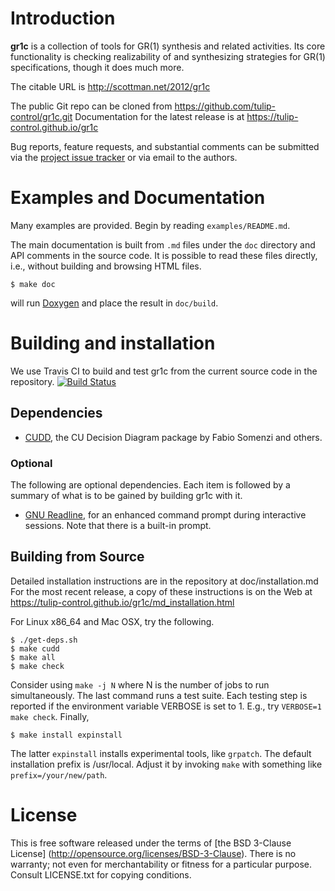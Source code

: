 Introduction
============

**gr1c** is a collection of tools for GR(1) synthesis and related activities.
Its core functionality is checking realizability of and synthesizing strategies
for GR(1) specifications, though it does much more.

The citable URL is http://scottman.net/2012/gr1c

The public Git repo can be cloned from https://github.com/tulip-control/gr1c.git
Documentation for the latest release is at https://tulip-control.github.io/gr1c

Bug reports, feature requests, and substantial comments can be submitted via the
[project issue tracker](https://github.com/tulip-control/gr1c/issues) or via
email to the authors.


Examples and Documentation
==========================

Many examples are provided.  Begin by reading `examples/README.md`.

The main documentation is built from `.md` files under the `doc` directory and
API comments in the source code. It is possible to read these files directly,
i.e., without building and browsing HTML files.

    $ make doc

will run [Doxygen](http://www.doxygen.org) and place the result in `doc/build`.


Building and installation
=========================

We use Travis CI to build and test gr1c from the current source code in the
repository. [![Build Status](https://travis-ci.org/tulip-control/gr1c.svg?branch=master)](https://travis-ci.org/tulip-control/gr1c)

Dependencies
------------

- [CUDD](http://vlsi.colorado.edu/~fabio/CUDD/), the CU Decision Diagram package
  by Fabio Somenzi and others.


### Optional

The following are optional dependencies. Each item is followed by a summary of
what is to be gained by building gr1c with it.

- [GNU Readline](http://www.gnu.org/software/readline/), for an enhanced command
  prompt during interactive sessions. Note that there is a built-in prompt.


Building from Source
--------------------

Detailed installation instructions are in the repository at doc/installation.md
For the most recent release, a copy of these instructions is on the Web at
https://tulip-control.github.io/gr1c/md_installation.html

For Linux x86_64 and Mac OSX, try the following.

    $ ./get-deps.sh
    $ make cudd
    $ make all
    $ make check

Consider using `make -j N` where N is the number of jobs to run simultaneously.
The last command runs a test suite. Each testing step is reported if the
environment variable VERBOSE is set to 1.  E.g., try `VERBOSE=1 make check`.
Finally,

    $ make install expinstall

The latter `expinstall` installs experimental tools, like `grpatch`.  The
default installation prefix is /usr/local.  Adjust it by invoking `make` with
something like `prefix=/your/new/path`.


License
=======

This is free software released under the terms of [the BSD 3-Clause License]
(http://opensource.org/licenses/BSD-3-Clause).  There is no warranty; not even
for merchantability or fitness for a particular purpose.  Consult LICENSE.txt
for copying conditions.
